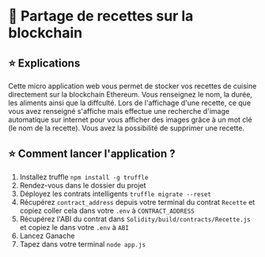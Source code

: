 # 🍔 Partage de recettes sur la blockchain

## ⭐ Explications

Cette micro application web vous permet de stocker vos recettes de cuisine directement sur la blockchain Ethereum. Vous renseignez le nom, la durée, les aliments ainsi que la diffculté. Lors de l'affichage d'une recette, ce que vous avez renseigné s'affiche mais effectue une recherche d'image automatique sur internet pour vous afficher des images grâce à un mot clé (le nom de la recette). Vous avez la possibilité de supprimer une recette.

## ⭐ Comment lancer l'application ?

1) Installez truffle `npm install -g truffle`
2) Rendez-vous dans le dossier du projet
3) Déployez les contrats intelligents `truffle migrate --reset`
4) Récupérez `contract_address` depuis votre terminal du contrat `Recette` et copiez coller cela dans votre `.env` à `CONTRACT_ADDRESS`
5) Récupérez l'ABI du contrat dans `Solidity/build/contracts/Recette.js` et copiez le dans votre `.env` à `ABI`
6) Lancez Ganache
7) Tapez dans votre terminal `node app.js`